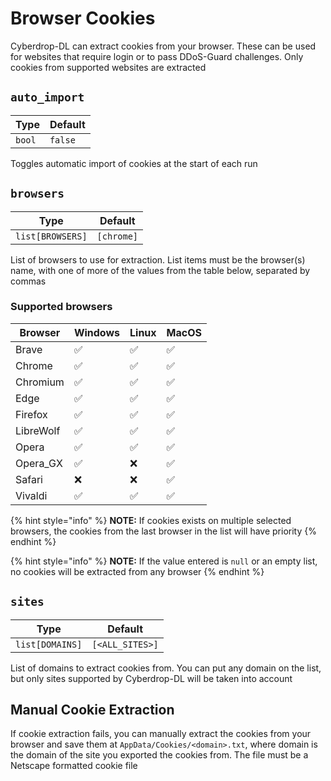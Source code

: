 # Browser Cookies

Cyberdrop-DL can extract cookies from your browser. These can be used for websites that require login or to pass DDoS-Guard challenges. Only cookies from supported websites are extracted

## `auto_import`

| Type           | Default  |
|----------------|----------|
| `bool` | `false`|

Toggles automatic import of cookies at the start of each run

## `browsers`

| Type           | Default  |
|----------------|----------|
| `list[BROWSERS]` | `[chrome]` |

List of browsers to use for extraction. List items must be the browser(s) name, with one of more of the values from the table below, separated by commas

### Supported browsers

| Browser   | Windows            | Linux              | MacOS              |
|-----------|--------------------|--------------------|--------------------|
| Brave     | :white_check_mark: | :white_check_mark: | :white_check_mark: |
| Chrome    | :white_check_mark: | :white_check_mark: | :white_check_mark: |
| Chromium  | :white_check_mark: | :white_check_mark: | :white_check_mark: |
| Edge      | :white_check_mark: | :white_check_mark: | :white_check_mark: |
| Firefox   | :white_check_mark: | :white_check_mark: | :white_check_mark: |
| LibreWolf | :white_check_mark: | :white_check_mark: | :white_check_mark: |
| Opera     | :white_check_mark: | :white_check_mark: | :white_check_mark: |
| Opera_GX  | :white_check_mark: | :x:                | :white_check_mark: |
| Safari    | :x:                | :x:                | :white_check_mark: |
| Vivaldi   | :white_check_mark: | :white_check_mark: | :white_check_mark: |


{% hint style="info" %}
**NOTE:** If cookies exists on multiple selected browsers, the cookies from the last browser in the list will have priority
{% endhint %}

{% hint style="info" %}
**NOTE:**  If the value entered is `null` or an empty list, no cookies will be extracted from any browser
{% endhint %}

## `sites`

| Type           | Default  |
|----------------|----------|
| `list[DOMAINS]` | `[<ALL_SITES>]` |

List of domains to extract cookies from. You can put any domain on the list, but only sites supported by Cyberdrop-DL will be taken into account

## Manual Cookie Extraction

If cookie extraction fails, you can manually extract the cookies from your browser and save them at `AppData/Cookies/<domain>.txt`, where domain is the domain of the site you exported the cookies from. The file must be a Netscape formatted cookie file
